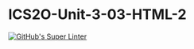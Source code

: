 # ICS2O-Unit-3-03-HTML-2

[![GitHub's Super Linter](https://github.com/Brayden-Blank/ICS2O-Unit-3-03-HTML-2/actions/workflows/main.yml/badge.svg)](https://github.com/Brayden-Blank/ICS2O-Unit-3-03-HTML-2/actions/workflows/main.yml)
